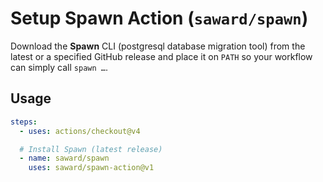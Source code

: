 # Setup Spawn Action  (`saward/spawn`)

Download the **Spawn** CLI (postgresql database migration tool) from the latest or a specified GitHub release and place it on `PATH` so your workflow can simply call `spawn …`.

## Usage

```yaml
steps:
  - uses: actions/checkout@v4

  # Install Spawn (latest release)
  - name: saward/spawn
    uses: saward/spawn-action@v1
```
